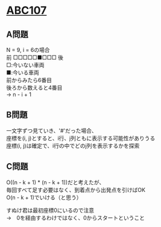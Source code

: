 # [ABC107](https://beta.atcoder.jp/contests/abc107)  
  
## A問題  
N = 9, i = 6の場合  
前 □□□□□■□□□ 後  
□:今いない車両  
■:今いる車両  
前からみたら6番目  
後ろから数えると4番目  
→ n - i + 1  
  
## B問題  
一文字ずつ見ていき、'#'だった場合、  
座標を(i, j)とすると、i行、j列ともに表示する可能性がありうる  
座標(i, j)は確定で、i行の中でどのj列を表示するかを探索  
  
## C問題  
O((n - k + 1) * (n - k + 1))だと考えたが、  
毎回すべて足す必要はなく、到着点から出発点を引けばOK  
O(n - k + 1)でいける（と思う）  
  
すぬけ君は最初座標0にいるので注意  
→　0を経由するわけではなく、0からスタートということ  